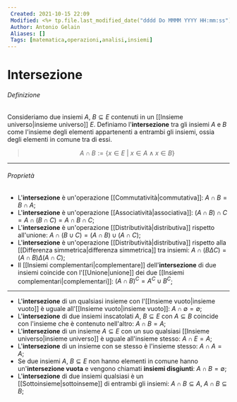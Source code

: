 ```yaml
---
 Created: 2021-10-15 22:09
 Modified: <%+ tp.file.last_modified_date("dddd Do MMMM YYYY HH:mm:ss") %>
 Author: Antonio Gelain
 Aliases: []
 Tags: [matematica,operazioni,analisi,insiemi]
---
```


# Intersezione

###### Definizione

Consideriamo due insiemi $A,\ B \subseteq E$ contenuti in un [[Insieme universo|insieme universo]] $E$.
Definiamo l'**intersezione** tra gli insiemi $A$ e $B$ come l'insieme degli elementi appartenenti a entrambi gli insiemi, ossia degli elementi in comune tra di essi.

> $$A \cap B := \{x \in E\ |\ x \in A \land x \in B\}$$

---

###### Proprietà

- L'**intersezione** è un'operazione [[Commutatività|commutativa]]: $A \cap B = B \cap A$;
- L'**intersezione** è un'operazione [[Associatività|associativa]]: $(A \cap B) \cap C = A \cap (B \cap C) = A \cap B \cap C$;
- L'**intersezione** è un'operazione [[Distributività|distributiva]] rispetto all'unione: $A \cap (B \cup C) = (A \cap B) \cup (A \cap C)$;
- L'**intersezione** è un'operazione [[Distributività|distributiva]] rispetto alla [[Differenza simmetrica|differenza simmetrica]] tra insiemi: $A \cap (B \Delta C) = (A \cap B) \Delta (A \cap C)$;
- Il [[Insiemi complementari|complementare]] dell'**intersezione** di due insiemi coincide con l'[[Unione|unione]] dei due [[Insiemi complementari|complementari]]: $(A \cap B)^C = A^C \cup B^C$;

---

- L'**intersezione** di un qualsiasi insieme con l'[[Insieme vuoto|insieme vuoto]] è uguale all'[[Insieme vuoto|insieme vuoto]]: $A \cap \emptyset = \emptyset$;
- L'**intersezione** di due insiemi inscatolati $A,\ B \subseteq E$ con $A \subseteq B$ coincide con l'insieme che è contenuto nell'altro: $A \cap B = A$;
- L'**intersezione** di un insieme $A \subseteq E$ con un suo qualsiasi [[Insieme universo|insieme universo]] è uguale all'insieme stesso: $A \cap E = A$;
- L'**intersezione** di un insieme con se stesso è l'insieme stesso: $A \cap A = A$;
- Se due insiemi $A,\ B \subseteq E$ non hanno elementi in comune hanno un'**intersezione vuota** e vengono chiamati **insiemi disgiunti**: $A \cap B = \emptyset$;
- L'**intersezione** di due insiemi qualsiasi è un [[Sottoinsieme|sottoinseme]] di entrambi gli insiemi: $A \cap B \subseteq A,\ A \cap B \subseteq B$;